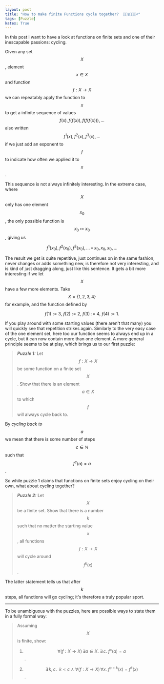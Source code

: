 ```yaml
---
layout: post
title: "How to make finite Functions cycle together?  🚴🏻‍♀️🚴🏿🚴‍♂️"
tags: [Puzzle]
katex: True
---
```


In this post I want to have a look at functions on finite sets and one of their inescapable passions: cycling.

Given any set $$X$$, element $$x \in X$$ and function $$f : X \to X$$ we can repeatably apply the function to $$x$$ to get a infinite sequence of values $$f (x), f(f (x)), f( f(f (x))), \dots$$ also written $$f^1 (x), f^2 (x), f^3 (x), \dots$$ if we just add an exponent to $$f$$ to indicate how often we applied it to $$x$$.

This sequence is not always infinitely interesting. 
In the extreme case, where $$X$$ only has one element $$x_0$$, the only possible function is $$x_0 \mapsto x_0$$, giving us

$$ 
f^1 (x_0), f^2 (x_0), f^3 (x_0), \dots \, = \,x_0, x_0, x_0, \dots
$$

The result we get is quite repetitive, just continues on in the same fashion, never changes or adds something new, is therefore not very interesting, and is kind of just dragging along, just like this sentence.
It gets a bit more interesting if we let $$X$$ have a few more elements.
Take $$X = \{1, 2, 3, 4\}$$ for example, and the function defined by

$$
  f(1) := 3, ~f(2) := 2, ~f(3) := 4, ~f(4) := 1.
$$

If you play around with some starting values (there aren't that many) you will quickly see that repetition strikes again.
Similarly to the very easy case of the one element set, here too our function seems to always end up in a cycle, but it can now contain more than one element.
A more general principle seems to be at play, which brings us to our first puzzle:

> ***Puzzle 1:***
> Let $$f : X \to X$$ be some function on a finite set $$X$$. Show that there is an element $$a \in X$$ to which $$f$$ will always cycle back to.

By *cycling back to $$a$$* we mean that there is some number of steps $$c \in \mathbb{N}$$ such that $$f^c (a) = a$$. 

So while puzzle 1 claims that functions on finite sets enjoy cycling on their own, what about cycling together?

> ***Puzzle 2:*** Let $$X$$ be a finite set. Show that there is a number $$k$$ such that no matter the starting value $$x$$, all functions $$f : X \to X$$ will cycle around $$f^k(x)$$.

The latter statement tells us that after $$k$$ steps, all functions will go cycling; it's therefore a truly popular sport.

----

To be unambiguous with the puzzles, here are possible ways to state them in a fully formal way:

> Assuming $$X$$ is finite, show:
>
> 1) $$\forall (f : X \to X) \, \exists a \in X. ~\exists \, c. ~f^{c}(a) = a$$.
> 
> 2) $$\exists \, k,c. ~~ k < c ~\land~ \forall (f : X \to X) \, \forall x. ~  f^{c+k}(x) = f^k (x)$$.